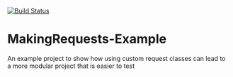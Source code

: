 [![Build Status](https://travis-ci.org/wibosco/MakingRequests-Example.svg)](https://travis-ci.org/wibosco/MakingRequests-Example)

# MakingRequests-Example
An example project to show how using custom request classes can lead to a more modular project that is easier to test
